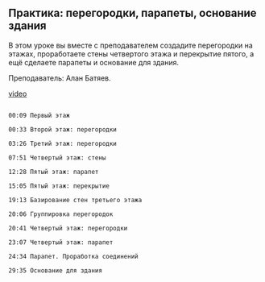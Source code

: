 ## Практика: перегородки, парапеты, основание здания

В этом уроке вы вместе с преподавателем создадите перегородки на этажах, проработаете стены четвертого этажа и перекрытие пятого, а ещё сделаете парапеты и основание для здания.

Преподаватель: Алан Батяев. 

[video](https://player.softculture.cc/embed/online/ARC/ARC_59.21.12_L3-7_Practice_Inner_Walls)

```chapters

00:09 Первый этаж

00:33 Второй этаж: перегородки

03:26 Третий этаж: перегородки

07:51 Четвертый этаж: стены

12:28 Пятый этаж: парапет

15:05 Пятый этаж: перекрытие

19:13 Базирование стен третьего этажа

20:06 Группировка перегородок

20:41 Четвертый этаж: перегородки

23:07 Четвертый этаж: парапет

24:34 Парапет. Проработка соединений

29:35 Основание для здания

```